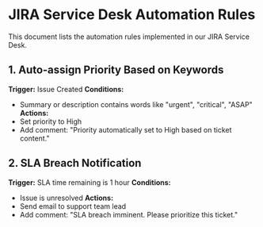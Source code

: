 # JIRA Service Desk Automation Rules

This document lists the automation rules implemented in our JIRA Service Desk.

## 1. Auto-assign Priority Based on Keywords

**Trigger:** Issue Created
**Conditions:** 
- Summary or description contains words like "urgent", "critical", "ASAP"
**Actions:** 
- Set priority to High
- Add comment: "Priority automatically set to High based on ticket content."

## 2. SLA Breach Notification

**Trigger:** SLA time remaining is 1 hour
**Conditions:**
- Issue is unresolved
**Actions:**
- Send email to support team lead
- Add comment: "SLA breach imminent. Please prioritize this ticket."

